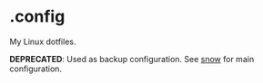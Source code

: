 # .config

My Linux dotfiles.

**DEPRECATED**: Used as backup configuration. See [snow](https://github.com/benvonh/snow) for main configuration.
